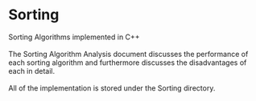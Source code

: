 # Sorting
Sorting Algorithms implemented in C++ 
</br>
</br>
The Sorting Algorithm Analysis document discusses the performance of each sorting algorithm and furthermore discusses the disadvantages of each in detail.
</br>
</br>
All of the implementation is stored under the Sorting directory. 
